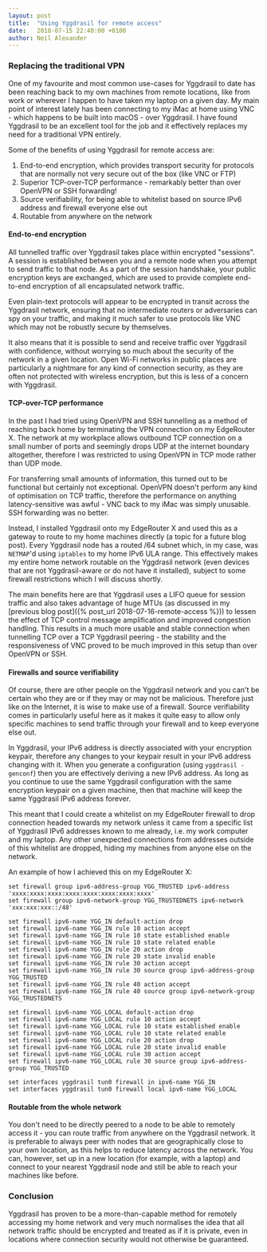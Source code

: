```yaml
---
layout: post
title:  "Using Yggdrasil for remote access"
date:   2018-07-15 22:40:00 +0100
author: Neil Alexander
---
```


### Replacing the traditional VPN

One of my favourite and most common use-cases for Yggdrasil to date has been
reaching back to my own machines from remote locations, like from work or
wherever I happen to have taken my laptop on a given day. My main point of
interest lately has been connecting to my iMac at home using VNC - which happens
to be built into macOS - over Yggdrasil. I have found Yggdrasil to be an
excellent tool for the job and it effectively replaces my need for a traditional
VPN entirely.

Some of the benefits of using Yggdrasil for remote access are:

1. End-to-end encryption, which provides transport security for protocols that
are normally not very secure out of the box (like VNC or FTP)
1. Superior TCP-over-TCP performance - remarkably better than over OpenVPN or
SSH forwarding!
1. Source verifiability, for being able to whitelist based on source IPv6
address and firewall everyone else out
1. Routable from anywhere on the network

#### End-to-end encryption

All tunnelled traffic over Yggdrasil takes place within encrypted "sessions". A
session is established between you and a remote node when you attempt to send
traffic to that node. As a part of the session handshake, your public encryption
keys are exchanged, which are used to provide complete end-to-end encryption of
all encapsulated network traffic.

Even plain-text protocols will appear to be encrypted in transit across the
Yggdrasil network, ensuring that no intermediate routers or adversaries can spy
on your traffic, and making it much safer to use protocols like VNC which may
not be robustly secure by themselves.

It also means that it is possible to send and receive traffic over Yggdrasil
with confidence, without worrying so much about the security of the network in a
given location. Open Wi-Fi networks in public places are particularly a
nightmare for any kind of connection security, as they are often not protected
with wireless encryption, but this is less of a concern with Yggdrasil.

#### TCP-over-TCP performance

In the past I had tried using OpenVPN and SSH tunnelling as a method of reaching
back home by terminating the VPN connection on my EdgeRouter X. The network at
my workplace allows outbound TCP connection on a small number of ports and
seemingly drops UDP at the internet boundary altogether, therefore I was
restricted to using OpenVPN in TCP mode rather than UDP mode.

For transferring small amounts of information, this turned out to be functional
but certainly not exceptional. OpenVPN doesn't perform any kind of optimisation
on TCP traffic, therefore the performance on anything latency-sensitive was
awful - VNC back to my iMac was simply unusable. SSH forwarding was no better.

Instead, I installed Yggdrasil onto my EdgeRouter X and used this as a gateway
to route to my home machines directly (a topic for a future blog post). Every
Yggdrasil node has a routed /64 subnet which, in my case, was `NETMAP`'d using
`iptables` to my home IPv6 ULA range. This effectively makes my entire home
network routable on the Yggdrasil network (even devices that are not
Yggdrasil-aware or do not have it installed), subject to some firewall
restrictions which I will discuss shortly.

The main benefits here are that Yggdrasil uses a LIFO queue for session traffic
and also takes advantage of huge MTUs (as discussed in my [previous blog
post]({% post_url 2018-07-16-remote-access %})) to lessen the effect of TCP control
message amplification and improved congestion handling. This results in a much
more usable and stable connection when tunnelling TCP over a TCP Yggdrasil
peering - the stability and the responsiveness of VNC proved to be much improved
in this setup than over OpenVPN or SSH.

#### Firewalls and source verifiability

Of course, there are other people on the Yggdrasil network and you can't be
certain who they are or if they may or may not be malicious. Therefore just like
on the Internet, it is wise to make use of a firewall. Source verifiability
comes in particularly useful here as it makes it quite easy to allow only
specific machines to send traffic through your firewall and to keep everyone
else out.

In Yggdrasil, your IPv6 address is directly associated with your encryption
keypair, therefore any changes to your keypair result in your IPv6 address
changing with it. When you generate a configuration (using `yggdrasil -genconf`)
then you are effectively deriving a new IPv6 address. As long as you continue to
use the same Yggdrasil configuration with the same encryption keypair on a given
machine, then that machine will keep the same Yggdrasil IPv6 address forever.

This meant that I could create a whitelist on my EdgeRouter firewall to drop
connection headed towards my network unless it came from a specific list of
Yggdrasil IPv6 addresses known to me already, i.e. my work computer and my
laptop. Any other unexpected connections from addresses outside of this
whitelist are dropped, hiding my machines from anyone else on the network.

An example of how I achieved this on my EdgeRouter X:
```
set firewall group ipv6-address-group YGG_TRUSTED ipv6-address 'xxxx:xxxx:xxxx:xxxx:xxxx:xxxx:xxxx:xxxx'
set firewall group ipv6-network-group YGG_TRUSTEDNETS ipv6-network 'xxx:xxx:xxx::/48'

set firewall ipv6-name YGG_IN default-action drop
set firewall ipv6-name YGG_IN rule 10 action accept
set firewall ipv6-name YGG_IN rule 10 state established enable
set firewall ipv6-name YGG_IN rule 10 state related enable
set firewall ipv6-name YGG_IN rule 20 action drop
set firewall ipv6-name YGG_IN rule 20 state invalid enable
set firewall ipv6-name YGG_IN rule 30 action accept
set firewall ipv6-name YGG_IN rule 30 source group ipv6-address-group YGG_TRUSTED
set firewall ipv6-name YGG_IN rule 40 action accept
set firewall ipv6-name YGG_IN rule 40 source group ipv6-network-group YGG_TRUSTEDNETS

set firewall ipv6-name YGG_LOCAL default-action drop
set firewall ipv6-name YGG_LOCAL rule 10 action accept
set firewall ipv6-name YGG_LOCAL rule 10 state established enable
set firewall ipv6-name YGG_LOCAL rule 10 state related enable
set firewall ipv6-name YGG_LOCAL rule 20 action drop
set firewall ipv6-name YGG_LOCAL rule 20 state invalid enable
set firewall ipv6-name YGG_LOCAL rule 30 action accept
set firewall ipv6-name YGG_LOCAL rule 30 source group ipv6-address-group YGG_TRUSTED

set interfaces yggdrasil tun0 firewall in ipv6-name YGG_IN
set interfaces yggdrasil tun0 firewall local ipv6-name YGG_LOCAL
```

#### Routable from the whole network

You don't need to be directly peered to a node to be able to remotely access it -
you can route traffic from anywhere on the Yggdrasil network. It is preferable
to always peer with nodes that are geographically close to your own location, as
this helps to reduce latency across the network. You can, however, set up in a
new location (for example, with a laptop) and connect to your nearest Yggdrasil
node and still be able to reach your machines like before.

### Conclusion

Yggdrasil has proven to be a more-than-capable method for remotely accessing my
home network and very much normalises the idea that all network traffic should
be encrypted and treated as if it is private, even in locations where connection
security would not otherwise be guaranteed.

